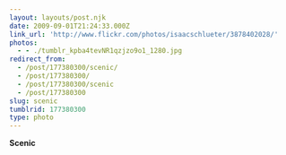 ```yaml
---
layout: layouts/post.njk
date: 2009-09-01T21:24:33.000Z
link_url: 'http://www.flickr.com/photos/isaacschlueter/3878402028/'
photos:
  - - ./tumblr_kpba4tevNR1qzjzo9o1_1280.jpg
redirect_from:
  - /post/177380300/scenic/
  - /post/177380300/
  - /post/177380300/scenic
  - /post/177380300
slug: scenic
tumblrid: 177380300
type: photo
---
```

<p><b>Scenic</b></p>
